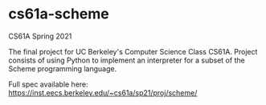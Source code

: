 # cs61a-scheme
CS61A Spring 2021

The final project for UC Berkeley's Computer Science Class CS61A. Project consists of using Python to implement an interpreter for a subset of the Scheme programming language. 

Full spec available here: https://inst.eecs.berkeley.edu/~cs61a/sp21/proj/scheme/

